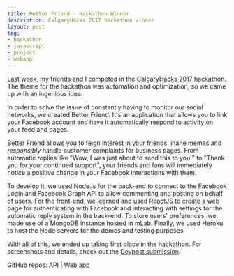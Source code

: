 ```yaml
---
title: Better Friend - Hackathon Winner
description: CalgaryHacks 2017 hackathon winner
layout: post
tag:
- hackathon
- javascript
- project
- webapp
---
```


Last week, my friends and I competed in the
[CalgaryHacks 2017](https://calgaryhacks.devpost.com/) hackathon.
The theme for the hackathon was automation and optimization, so we came up with
an ingenious idea.

In order to solve the issue of constantly having to monitor our social
networks, we created Better Friend. It's an application that allows you to link
your Facebook account and have it automatically respond to activity on your
feed and pages.

Better Friend allows you to feign interest in your friends' inane memes and
*responsibly* handle customer complaints for business pages. From automatic
replies like "Wow, I was just about to send this to you!" to "Thank you for
your continued support", your friends and fans will immediately notice a
positive change in your Facebook interactions with them.

To develop it, we used Node.js for the back-end to connect to the Facebook
Login and Facebook Graph API to allow commenting and posting on behalf of
users. For the front-end, we learned and used ReactJS to create a web page for
authenticating with Facebook and interacting with settings for the automatic
reply system in the back-end. To store users' preferences, we made use of
a MongoDB instance hosted in mLab. Finally, we used Heroku to host the Node
servers for the demos and testing purposes.

With all of this, we ended up taking first place in the hackathon.
For screenshots and details, check out the
[Devpost submission](https://devpost.com/software/better-friend).

GitHub repos:
[API](https://github.com/janclarin/better-friend-api) |
[Web app](https://github.com/ajr-zimmer/better-friend-client)
